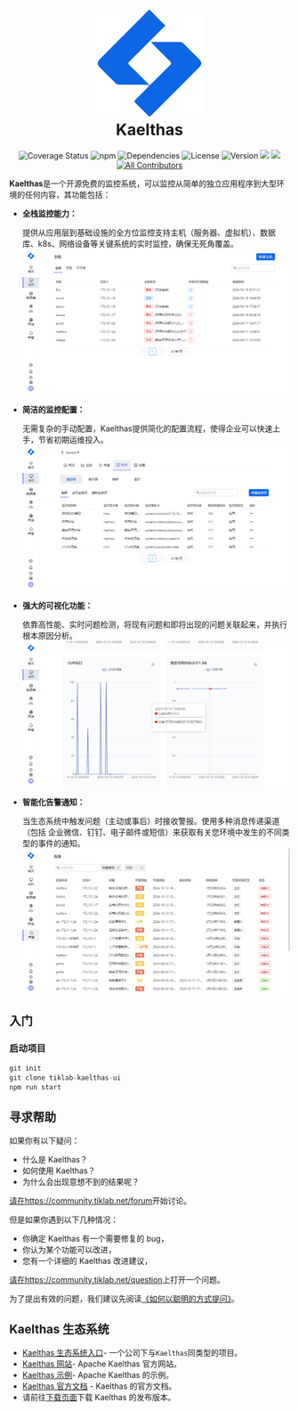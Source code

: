

<h1 align="center" style="border-bottom: none">
    <a href="https://kaelthas.tiklab.net/" target="_blank"><img alt="Kaelthas" src="src/assets/png/kaelthasLOGO.png"></a><br>Kaelthas
</h1>


<div align="center">

![Coverage Status](https://coveralls.io/repos/github/owner/repo/badge.svg)
![npm](https://img.shields.io/npm/dw/package-name)
![Dependencies](https://img.shields.io/depfu/owner/repo)
![License](https://img.shields.io/github/license/owner/repo)
![Version](https://img.shields.io/github/v/release/owner/repo)
![](https://img.shields.io/badge/React-%5E17.0.2-brightgreen)
![](https://img.shields.io/badge/Express-%5E4.17.2-yellow)
[![All Contributors](https://img.shields.io/badge/all_contributors-2-orange.svg?style=flat-square)](#contributors-)


</div>

**Kaelthas**是一个开源免费的监控系统，可以监控从简单的独立应用程序到大型环境的任何内容，其功能包括：

- **全栈监控能力：**

  提供从应用层到基础设施的全方位监控支持主机（服务器、虚拟机）、数据库、k8s、网络设备等关键系统的实时监控，确保无死角覆盖。
![host-md.png](src%2Fassets%2Fpng%2Fhost-md.png)

- **简洁的监控配置：**

  无需复杂的手动配置，Kaelthas提供简化的配置流程，使得企业可以快速上手，节省初期运维投入。
![config-md.png](src%2Fassets%2Fpng%2Fconfig-md.png)

- **强大的可视化功能：**

  依靠高性能、实时问题检测，将现有问题和即将出现的问题关联起来，并执行根本原因分析。
![moning-md.png](src%2Fassets%2Fpng%2Fmoning-md.png)

- **智能化告警通知：**

  当生态系统中触发问题（主动或事后）时接收警报。使用多种消息传递渠道（包括 企业微信、钉钉、电子邮件或短信）来获取有关您环境中发生的不同类型的事件的通知。
![alarm-md.png](src%2Fassets%2Fpng%2Falarm-md.png)




## 入门

### 启动项目

```javascript
git init
git clone tiklab-kaelthas-ui
npm run start
```



## 寻求帮助



如果你有以下疑问：

- 什么是 Kaelthas？
- 如何使用 Kaelthas？
- 为什么会出现意想不到的结果呢？

[请在https://community.tiklab.net/forum](https://community.tiklab.net/forum)开始讨论。

但是如果你遇到以下几种情况：

- 你确定 Kaelthas 有一个需要修复的 bug，
- 你认为某个功能可以改进，
- 您有一个详细的 Kaelthas 改进建议，

[请在https://community.tiklab.net/question](https://community.tiklab.net/question)上打开一个问题。

为了提出有效的问题，我们建议先阅读[《如何以聪明的方式提问》](https://github.com/selfteaching/How-To-Ask-Questions-The-Smart-Way/blob/master/How-To-Ask-Questions-The-Smart-Way.md)。



## Kaelthas 生态系统



- [Kaelthas 生态系统入口](https://tiklab.net/)- 一个公司下与`Kaelthas`同类型的项目。
- [Kaelthas 网站](https://github.com/apache/Kaelthas-website)- Apache Kaelthas 官方网站。
- [Kaelthas 示例](https://demo.tiklab.net/kaelthas)- Apache Kaelthas 的示例。
- [Kaelthas 官方文档](https://doc.tiklab.net/document/45e814a237af) - Kaelthas 的官方文档。
- 请前往[下载页面](https://download.tiklab.net/)下载 Kaelthas 的发布版本。
